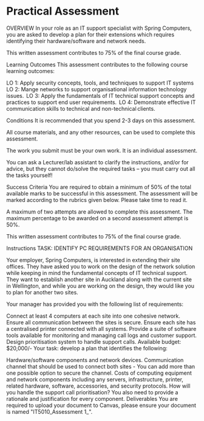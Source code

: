 # Practical Assessment

OVERVIEW
In your role as an IT support specialist with Spring Computers, you are asked to develop a plan for their extensions which requires identifying their hardware/software and network needs.

This written assessment contributes to 75% of the final course grade.

Learning Outcomes
This assessment contributes to the following course learning outcomes:

LO 1:   Apply security concepts, tools, and techniques to support IT systems
LO 2:    Mange networks to support organisational information technology issues.  
LO 3:    Apply the fundamentals of IT technical support concepts and practices to support end user requirements.  
LO 4:    Demonstrate effective IT communication skills to technical and non-technical clients. 

Conditions
It is recommended that you spend 2-3 days on this assessment.

All course materials, and any other resources, can be used to complete this assessment.

The work you submit must be your own work. It is an individual assessment.

You can ask a Lecturer/lab assistant  to clarify the instructions, and/or for advice, but they cannot do/solve the required tasks – you must carry out all the tasks yourself!

Success Criteria
You are required to obtain a minimum of 50% of the total available marks to be successful in this assessment. The assessment will be marked according to the rubrics given below. Please take time to read it.

A maximum of two attempts are allowed to complete this assessment. The maximum percentage to be awarded on a second assessment attempt is 50%.

This written assessment contributes to 75% of the final course grade.

Instructions
TASK: IDENTIFY PC REQUIREMENTS FOR AN ORGANISATION

Your employer, Spring Computers, is interested in extending their site offices. They have asked you to work on the design of the network solution while keeping in mind the fundamental concepts of IT technical support. They want to establish another site in Auckland along with the current site in Wellington, and while you are working on the design, they would like you to plan for another two sites.

Your manager has provided you with the following list of requirements:

Connect at least 4 computers at each site into one cohesive network.
Ensure all communication between the sites is secure.
Ensure each site has a centralised printer connected with all systems.
Provide a suite of software tools available for monitoring and managing call logs and customer support.
Design prioritisation system to handle support calls.
Available budget: $20,000/-
Your task: develop a plan that identifies the following:

Hardware/software components and network devices.
Communication channel that should be used to connect both sites - You can add more than one possible option to secure the channel.
Costs of computing equipment and network components including any servers, infrastructure, printer, related hardware, software, accessories, and security protocols.
How will you handle the support call prioritisation?
You also need to provide a rationale and justification for every component.
Deliverables
You are required to upload your document to Canvas, please ensure your document is named "IT5010_Assessment 1_<StudentID>". 
